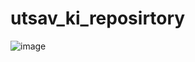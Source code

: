 # utsav_ki_reposirtory


![image](https://i.pinimg.com/originals/0a/7d/f9/0a7df9c007226973cce51f56bf9c79f9.gif)
